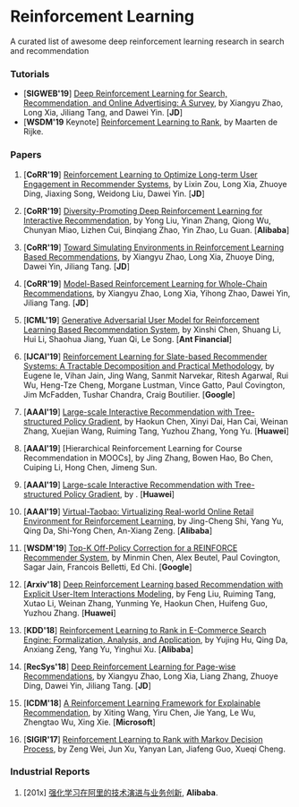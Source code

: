 # Reinforcement Learning
A curated list of awesome deep reinforcement learning research in search and recommendation

### Tutorials
+ [**SIGWEB'19**] [Deep Reinforcement Learning for Search, Recommendation, and Online Advertising: A Survey](https://dl.acm.org/citation.cfm?id=3320500), by Xiangyu Zhao, Long Xia, Jiliang Tang, and Dawei Yin. [**JD**]
+ [**WSDM'19** Keynote] [Reinforcement Learning to Rank](https://dl.acm.org/citation.cfm?id=3291605), by Maarten de Rijke.

### Papers

1. [**CoRR'19**] [Reinforcement Learning to Optimize Long-term User Engagement in Recommender Systems](https://arxiv.org/abs/1902.05570), by Lixin Zou, Long Xia, Zhuoye Ding, Jiaxing Song, Weidong Liu, Dawei Yin. [**JD**]

1. [**CoRR'19**] [Diversity-Promoting Deep Reinforcement Learning for Interactive Recommendation](https://arxiv.org/abs/1903.07826), by Yong Liu, Yinan Zhang, Qiong Wu, Chunyan Miao, Lizhen Cui, Binqiang Zhao, Yin Zhao, Lu Guan. [**Alibaba**]

1. [**CoRR'19**] [Toward Simulating Environments in Reinforcement Learning Based Recommendations](https://arxiv.org/abs/1906.11462), by Xiangyu Zhao, Long Xia, Zhuoye Ding, Dawei Yin, Jiliang Tang. [**JD**]

1. [**CoRR'19**] [Model-Based Reinforcement Learning for Whole-Chain Recommendations](https://arxiv.org/pdf/1902.03987.pdf), by Xiangyu Zhao, Long Xia, Yihong Zhao, Dawei Yin, Jiliang Tang. [**JD**]

1. [**ICML'19**] [Generative Adversarial User Model for Reinforcement Learning Based Recommendation System](https://arxiv.org/pdf/1812.10613.pdf), by Xinshi Chen, Shuang Li, Hui Li, Shaohua Jiang, Yuan Qi, Le Song. [**Ant Financial**]

1. [**IJCAI'19**] [Reinforcement Learning for Slate-based Recommender Systems: A Tractable Decomposition and Practical Methodology](https://arxiv.org/abs/1905.12767), by Eugene Ie, Vihan Jain, Jing Wang, Sanmit Narvekar, Ritesh Agarwal, Rui Wu, Heng-Tze Cheng, Morgane Lustman, Vince Gatto, Paul Covington, Jim McFadden, Tushar Chandra, Craig Boutilier. [**Google**]

1. [**AAAI'19**] [Large-scale Interactive Recommendation with Tree-structured Policy Gradient](https://arxiv.org/abs/1811.05869), by Haokun Chen, Xinyi Dai, Han Cai, Weinan Zhang, Xuejian Wang, Ruiming Tang, Yuzhou Zhang, Yong Yu. [**Huawei**]

1. [**AAAI'19**] [Hierarchical Reinforcement Learning for Course Recommendation in MOOCs], by Jing Zhang, Bowen Hao, Bo Chen, Cuiping Li, Hong Chen, Jimeng Sun.

1. [**AAAI'19**] [Large-scale Interactive Recommendation with Tree-structured Policy Gradient](), by . [**Huawei**]

1. [**AAAI'19**] [Virtual-Taobao: Virtualizing Real-world Online Retail Environment for Reinforcement Learning](https://arxiv.org/abs/1805.10000), by Jing-Cheng Shi, Yang Yu, Qing Da, Shi-Yong Chen, An-Xiang Zeng. [**Alibaba**]

1. [**WSDM'19**] [Top-K Off-Policy Correction for a REINFORCE Recommender System](https://arxiv.org/abs/1812.02353), by Minmin Chen, Alex Beutel, Paul Covington, Sagar Jain, Francois Belletti, Ed Chi. [**Google**]

1. [**Arxiv'18**] [Deep Reinforcement Learning based Recommendation with Explicit User-Item Interactions Modeling](https://arxiv.org/abs/1810.12027), by Feng Liu, Ruiming Tang, Xutao Li, Weinan Zhang, Yunming Ye, Haokun Chen, Huifeng Guo, Yuzhou Zhang. [**Huawei**]

1. [**KDD'18**] [Reinforcement Learning to Rank in E-Commerce Search Engine: Formalization, Analysis, and Application](https://arxiv.org/abs/1803.00710), by Yujing Hu, Qing Da, Anxiang Zeng, Yang Yu, Yinghui Xu. [**Alibaba**]

1. [**RecSys'18**] [Deep Reinforcement Learning for Page-wise Recommendations](https://arxiv.org/pdf/1805.02343.pdf), by Xiangyu Zhao, Long Xia, Liang Zhang, Zhuoye Ding, Dawei Yin, Jiliang Tang. [**JD**]

1. [**ICDM'18**] [A Reinforcement Learning Framework for Explainable Recommendation](https://www.microsoft.com/en-us/research/uploads/prod/2018/08/main.pdf), by Xiting Wang, Yiru Chen, Jie Yang, Le Wu, Zhengtao Wu, Xing Xie. [**Microsoft**]

1. [**SIGIR'17**] [Reinforcement Learning to Rank with Markov Decision Process](http://www.bigdatalab.ac.cn/~junxu/publications/SIGIR2017_RL_L2R.pdf), by Zeng Wei, Jun Xu, Yanyan Lan, Jiafeng Guo, Xueqi Cheng.

### Industrial Reports
1. [201x] [强化学习在阿里的技术演进与业务创新](https://github.com/CharmyZ/note-book-blog/raw/master/%E3%80%8A%E5%BC%BA%E5%8C%96%E5%AD%A6%E4%B9%A0%E5%9C%A8%E9%98%BF%E9%87%8C%E7%9A%84%E6%8A%80%E6%9C%AF%E6%BC%94%E8%BF%9B%E4%B8%8E%E4%B8%9A%E5%8A%A1%E5%88%9B%E6%96%B0%E3%80%8B.pdf), **Alibaba**.


